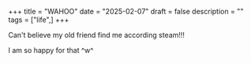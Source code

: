 +++
title = "WAHOO"
date = "2025-02-07"
draft = false
description = ""
tags = ["life",]
+++

Can't believe my old friend find me according steam!!!

I am so happy for that ^w^